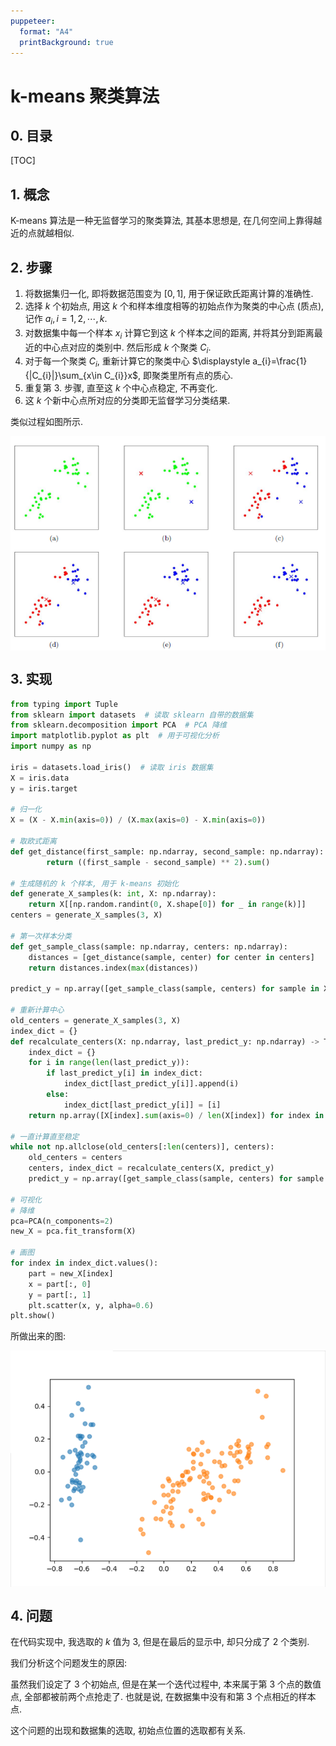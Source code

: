 ```yaml
---
puppeteer:
  format: "A4"
  printBackground: true
---
```


# k-means 聚类算法

<style>
img {
    margin: 0 auto; 
    display: block;
}
</style>

## 0. 目录

[TOC]


## 1. 概念

K-means 算法是一种无监督学习的聚类算法, 其基本思想是, 在几何空间上靠得越近的点就越相似.

## 2. 步骤

1. 将数据集归一化, 即将数据范围变为 $[0,1]$, 用于保证欧氏距离计算的准确性.
2. 选择 $k$ 个初始点, 用这 $k$ 个和样本维度相等的初始点作为聚类的中心点 (质点), 记作 $a_{i}, i=1,2,\cdots,k$.
3. 对数据集中每一个样本 $x_{i}$ 计算它到这 $k$ 个样本之间的距离, 并将其分到距离最近的中心点对应的类别中. 然后形成 $k$ 个聚类 $C_{i}$.
4. 对于每一个聚类 $C_{i}$, 重新计算它的聚类中心 $\displaystyle a_{i}=\frac{1}{|C_{i}|}\sum_{x\in C_{i}}x$, 即聚类里所有点的质心.
5. 重复第 3. 步骤, 直至这 $k$ 个中心点稳定, 不再变化.
6. 这 $k$ 个新中心点所对应的分类即无监督学习分类结果.

类似过程如图所示.

![](images/2021-06-10-17-25-26.png)

## 3. 实现

``` python
from typing import Tuple
from sklearn import datasets  # 读取 sklearn 自带的数据集
from sklearn.decomposition import PCA  # PCA 降维
import matplotlib.pyplot as plt  # 用于可视化分析
import numpy as np

iris = datasets.load_iris()  # 读取 iris 数据集
X = iris.data 
y = iris.target

# 归一化
X = (X - X.min(axis=0)) / (X.max(axis=0) - X.min(axis=0))

# 取欧式距离
def get_distance(first_sample: np.ndarray, second_sample: np.ndarray):
        return ((first_sample - second_sample) ** 2).sum()

# 生成随机的 k 个样本, 用于 k-means 初始化
def generate_X_samples(k: int, X: np.ndarray):
    return X[[np.random.randint(0, X.shape[0]) for _ in range(k)]]
centers = generate_X_samples(3, X)

# 第一次样本分类
def get_sample_class(sample: np.ndarray, centers: np.ndarray):
    distances = [get_distance(sample, center) for center in centers]
    return distances.index(max(distances))

predict_y = np.array([get_sample_class(sample, centers) for sample in X])

# 重新计算中心
old_centers = generate_X_samples(3, X)
index_dict = {}
def recalculate_centers(X: np.ndarray, last_predict_y: np.ndarray) -> Tuple[np.ndarray]:
    index_dict = {}
    for i in range(len(last_predict_y)):
        if last_predict_y[i] in index_dict:
            index_dict[last_predict_y[i]].append(i)
        else:
            index_dict[last_predict_y[i]] = [i]
    return np.array([X[index].sum(axis=0) / len(X[index]) for index in index_dict.values()]), index_dict

# 一直计算直至稳定
while not np.allclose(old_centers[:len(centers)], centers):
    old_centers = centers
    centers, index_dict = recalculate_centers(X, predict_y)
    predict_y = np.array([get_sample_class(sample, centers) for sample in X])

# 可视化
# 降维
pca=PCA(n_components=2)
new_X = pca.fit_transform(X)

# 画图
for index in index_dict.values():
    part = new_X[index]
    x = part[:, 0]
    y = part[:, 1]
    plt.scatter(x, y, alpha=0.6)
plt.show()
```

所做出来的图:

![](images/2021-06-10-17-27-32.png)

## 4. 问题

在代码实现中, 我选取的 $k$ 值为 $3$, 但是在最后的显示中, 却只分成了 $2$ 个类别.

我们分析这个问题发生的原因:

虽然我们设定了 $3$ 个初始点, 但是在某一个迭代过程中, 本来属于第 $3$ 个点的数值点, 全部都被前两个点抢走了. 也就是说, 在数据集中没有和第 $3$ 个点相近的样本点.

这个问题的出现和数据集的选取, 初始点位置的选取都有关系.